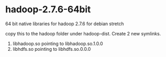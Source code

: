 # hadoop-2.7.6-64bit
64 bit native libraries for hadoop 2.7.6 for debian stretch

copy this to the hadoop folder under hadoop-dist.
Create 2 new symlinks.
1. libhadoop.so pointing to libhadoop.so.1.0.0
2. libhdfs.so pointing to libhdfs.so.0.0.0